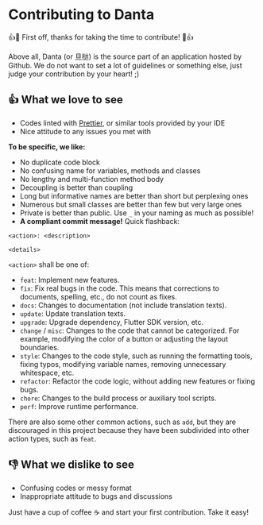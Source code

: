 # Contributing to Danta

:+1::tada: First off, thanks for taking the time to contribute! :tada::+1:

Above all, Danta (or 旦挞) is the source part of an application hosted by Github. We do not want to set a lot of guidelines or something else, just judge your contribution by your heart! ;)  

## :+1: What we love to see
- Codes linted with [Prettier](https://prettier.io/), or similar tools provided by your IDE
- Nice attitude to any issues you met with

**To be specific, we like:**

- No duplicate code block
- No confusing name for variables, methods and classes
- No lengthy and multi-function method body
- Decoupling is better than coupling
- Long but informative names are better than short but perplexing ones
- Numerous but small classes are better than few but very large ones
- Private is better than public. Use `_` in your naming as much as possible! 
- **A compliant commit message!** Quick flashback:
```
<action>: <description>

<details>
```

`<action>` shall be one of:
- `feat`: Implement new features.
- `fix`: Fix real bugs in the code. This means that corrections to documents, spelling, etc., do not count as fixes.
- `docs`: Changes to documentation (not include translation texts).
- `update`: Update translation texts.
- `upgrade`: Upgrade dependency, Flutter SDK version, etc.
- `change` / `misc`: Changes to the code that cannot be categorized. For example, modifying the color of a button or adjusting the layout boundaries.
- `style`: Changes to the code style, such as running the formatting tools, fixing typos, modifying variable names, removing unnecessary whitespace, etc.
- `refactor`: Refactor the code logic, without adding new features or fixing bugs.
- `chore`: Changes to the build process or auxiliary tool scripts.
- `perf`: Improve runtime performance.

There are also some other common actions, such as `add`, but they are discouraged in this project because they have been subdivided into other action types, such as `feat`.


## :-1: What we dislike to see
- Confusing codes or messy format
- Inappropriate attitude to bugs and discussions

Just have a cup of coffee :coffee: and start your first contribution. Take it easy!

